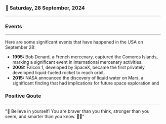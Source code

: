 ### 📅 Saturday, 28 September, 2024
------
### Events
------
Here are some significant events that have happened in the USA on September 28:

- **1995:** Bob Denard, a French mercenary, captured the Comoros Islands, marking a significant event in international mercenary activities.
- **2008:** Falcon 1, developed by SpaceX, became the first privately developed liquid-fueled rocket to reach orbit.
- **2015:** NASA announced the discovery of liquid water on Mars, a significant finding that had implications for future space exploration and
### Positive Qoute
------
"🌟 Believe in yourself! You are braver than you think, stronger than you seem, and smarter than you know. 💪✨"
